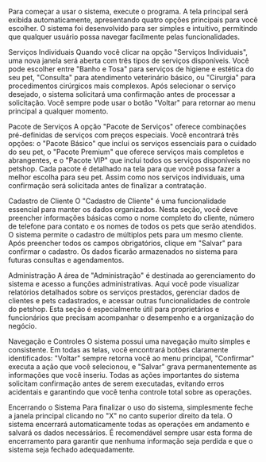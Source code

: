 Para começar a usar o sistema, execute o programa. A tela principal será exibida automaticamente, apresentando quatro opções principais para você escolher. O sistema foi desenvolvido para ser simples e intuitivo, permitindo que qualquer usuário possa navegar facilmente pelas funcionalidades.

Serviços Individuais
Quando você clicar na opção "Serviços Individuais", uma nova janela será aberta com três tipos de serviços disponíveis. Você pode escolher entre "Banho e Tosa" para serviços de higiene e estética do seu pet, "Consulta" para atendimento veterinário básico, ou "Cirurgia" para procedimentos cirúrgicos mais complexos. Após selecionar o serviço desejado, o sistema solicitará uma confirmação antes de processar a solicitação. Você sempre pode usar o botão "Voltar" para retornar ao menu principal a qualquer momento.

Pacote de Serviços
A opção "Pacote de Serviços" oferece combinações pré-definidas de serviços com preços especiais. Você encontrará três opções: o "Pacote Básico" que inclui os serviços essenciais para o cuidado do seu pet, o "Pacote Premium" que oferece serviços mais completos e abrangentes, e o "Pacote VIP" que inclui todos os serviços disponíveis no petshop. Cada pacote é detalhado na tela para que você possa fazer a melhor escolha para seu pet. Assim como nos serviços individuais, uma confirmação será solicitada antes de finalizar a contratação.

Cadastro de Cliente
O "Cadastro de Cliente" é uma funcionalidade essencial para manter os dados organizados. Nesta seção, você deve preencher informações básicas como o nome completo do cliente, número de telefone para contato e os nomes de todos os pets que serão atendidos. O sistema permite o cadastro de múltiplos pets para um mesmo cliente. Após preencher todos os campos obrigatórios, clique em "Salvar" para confirmar o cadastro. Os dados ficarão armazenados no sistema para futuras consultas e agendamentos.

Administração
A área de "Administração" é destinada ao gerenciamento do sistema e acesso a funções administrativas. Aqui você pode visualizar relatórios detalhados sobre os serviços prestados, gerenciar dados de clientes e pets cadastrados, e acessar outras funcionalidades de controle do petshop. Esta seção é especialmente útil para proprietários e funcionários que precisam acompanhar o desempenho e a organização do negócio.

Navegação e Controles
O sistema possui uma navegação muito simples e consistente. Em todas as telas, você encontrará botões claramente identificados: "Voltar" sempre retorna você ao menu principal, "Confirmar" executa a ação que você selecionou, e "Salvar" grava permanentemente as informações que você inseriu. Todas as ações importantes do sistema solicitam confirmação antes de serem executadas, evitando erros acidentais e garantindo que você tenha controle total sobre as operações.

Encerrando o Sistema
Para finalizar o uso do sistema, simplesmente feche a janela principal clicando no "X" no canto superior direito da tela. O sistema encerrará automaticamente todas as operações em andamento e salvará os dados necessários. É recomendável sempre usar esta forma de encerramento para garantir que nenhuma informação seja perdida e que o sistema seja fechado adequadamente.

